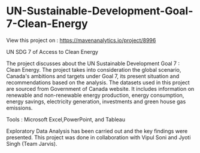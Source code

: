 # UN-Sustainable-Development-Goal-7-Clean-Energy
View this project on : https://mavenanalytics.io/project/8996

UN SDG 7 of Access to Clean Energy

The project discusses about the UN Sustainable Development Goal 7 : Clean Energy.
The project takes into consideration the global scenario, Canada's ambitions and targets under Goal 7, its present situation 
and recommendations based on the analysis.
The datasets used in this project are sourced from Government of Canada website. It includes information on renewable and non-renewable energy production, energy consumption, energy savings, electricity generation, investments and green house gas emissions.

Tools : Microsoft Excel,PowerPoint, and Tableau

Exploratory Data Analysis has been carried out and the key findings were presented. 
This project was done in collaboration with Vipul Soni and Jyoti Singh (Team Jarvis).


